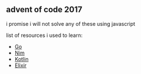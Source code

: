 ## advent of code 2017

i promise i will not solve any of these using javascript

list of resources i used to learn:
- [Go](https://gobyexample.com)
- [Nim](https://nim-by-example.github.io)
- [Kotlin](https://try.kotlinlang.org/#/Kotlin%20Koans/Introduction/Hello,%20world!/Task.kt)
- [Elixir](https://elixirschool.com/en/)